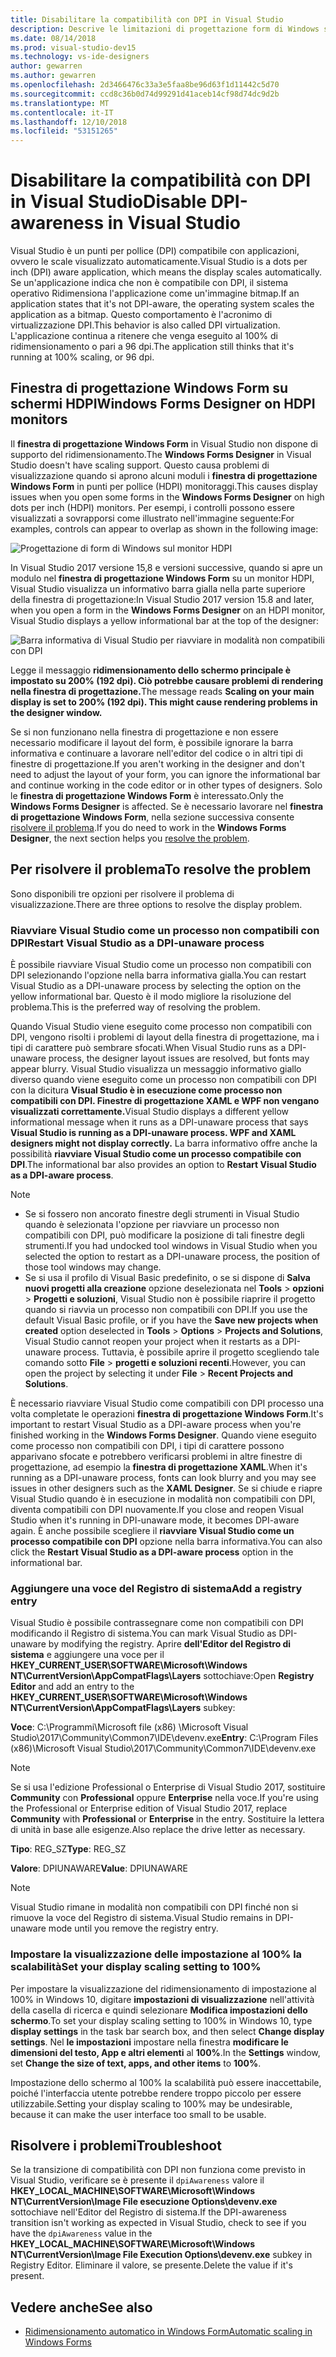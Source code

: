 ```yaml
---
title: Disabilitare la compatibilità con DPI in Visual Studio
description: Descrive le limitazioni di progettazione form di Windows su schermi HDPI e su come eseguire Visual Studio come un processo non compatibili con DPI.
ms.date: 08/14/2018
ms.prod: visual-studio-dev15
ms.technology: vs-ide-designers
author: gewarren
ms.author: gewarren
ms.openlocfilehash: 2d3466476c33a3e5faa8be96d63f1d11442c5d70
ms.sourcegitcommit: ccd8c36b0d74d99291d41aceb14cf98d74dc9d2b
ms.translationtype: MT
ms.contentlocale: it-IT
ms.lasthandoff: 12/10/2018
ms.locfileid: "53151265"
---
```

# <a name="disable-dpi-awareness-in-visual-studio"></a><span data-ttu-id="12738-103">Disabilitare la compatibilità con DPI in Visual Studio</span><span class="sxs-lookup"><span data-stu-id="12738-103">Disable DPI-awareness in Visual Studio</span></span>

<span data-ttu-id="12738-104">Visual Studio è un punti per pollice (DPI) compatibile con applicazioni, ovvero le scale visualizzato automaticamente.</span><span class="sxs-lookup"><span data-stu-id="12738-104">Visual Studio is a dots per inch (DPI) aware application, which means the display scales automatically.</span></span> <span data-ttu-id="12738-105">Se un'applicazione indica che non è compatibile con DPI, il sistema operativo Ridimensiona l'applicazione come un'immagine bitmap.</span><span class="sxs-lookup"><span data-stu-id="12738-105">If an application states that it's not DPI-aware, the operating system scales the application as a bitmap.</span></span> <span data-ttu-id="12738-106">Questo comportamento è l'acronimo di virtualizzazione DPI.</span><span class="sxs-lookup"><span data-stu-id="12738-106">This behavior is also called DPI virtualization.</span></span> <span data-ttu-id="12738-107">L'applicazione continua a ritenere che venga eseguito al 100% di ridimensionamento o pari a 96 dpi.</span><span class="sxs-lookup"><span data-stu-id="12738-107">The application still thinks that it's running at 100% scaling, or 96 dpi.</span></span>

## <a name="windows-forms-designer-on-hdpi-monitors"></a><span data-ttu-id="12738-108">Finestra di progettazione Windows Form su schermi HDPI</span><span class="sxs-lookup"><span data-stu-id="12738-108">Windows Forms Designer on HDPI monitors</span></span>

<span data-ttu-id="12738-109">Il **finestra di progettazione Windows Form** in Visual Studio non dispone di supporto del ridimensionamento.</span><span class="sxs-lookup"><span data-stu-id="12738-109">The **Windows Forms Designer** in Visual Studio doesn't have scaling support.</span></span> <span data-ttu-id="12738-110">Questo causa problemi di visualizzazione quando si aprono alcuni moduli i **finestra di progettazione Windows Form** in punti per pollice (HDPI) monitoraggi.</span><span class="sxs-lookup"><span data-stu-id="12738-110">This causes display issues when you open some forms in the **Windows Forms Designer** on high dots per inch (HDPI) monitors.</span></span> <span data-ttu-id="12738-111">Per esempi, i controlli possono essere visualizzati a sovrapporsi come illustrato nell'immagine seguente:</span><span class="sxs-lookup"><span data-stu-id="12738-111">For examples, controls can appear to overlap as shown in the following image:</span></span>

![Progettazione di form di Windows sul monitor HDPI](media/disable-dpi-awareness-visual-studio/win-forms-designer-hdpi.png)

<span data-ttu-id="12738-113">In Visual Studio 2017 versione 15,8 e versioni successive, quando si apre un modulo nel **finestra di progettazione Windows Form** su un monitor HDPI, Visual Studio visualizza un informativo barra gialla nella parte superiore della finestra di progettazione:</span><span class="sxs-lookup"><span data-stu-id="12738-113">In Visual Studio 2017 version 15.8 and later, when you open a form in the **Windows Forms Designer** on an HDPI monitor, Visual Studio displays a yellow informational bar at the top of the designer:</span></span>

![Barra informativa di Visual Studio per riavviare in modalità non compatibili con DPI](media/disable-dpi-awareness-visual-studio/scaling-gold-bar.png)

<span data-ttu-id="12738-115">Legge il messaggio **ridimensionamento dello schermo principale è impostato su 200% (192 dpi). Ciò potrebbe causare problemi di rendering nella finestra di progettazione.**</span><span class="sxs-lookup"><span data-stu-id="12738-115">The message reads **Scaling on your main display is set to 200% (192 dpi). This might cause rendering problems in the designer window.**</span></span>

<span data-ttu-id="12738-116">Se si non funzionano nella finestra di progettazione e non essere necessario modificare il layout del form, è possibile ignorare la barra informativa e continuare a lavorare nell'editor del codice o in altri tipi di finestre di progettazione.</span><span class="sxs-lookup"><span data-stu-id="12738-116">If you aren't working in the designer and don't need to adjust the layout of your form, you can ignore the informational bar and continue working in the code editor or in other types of designers.</span></span> <span data-ttu-id="12738-117">Solo le **finestra di progettazione Windows Form** è interessato.</span><span class="sxs-lookup"><span data-stu-id="12738-117">Only the **Windows Forms Designer** is affected.</span></span> <span data-ttu-id="12738-118">Se è necessario lavorare nel **finestra di progettazione Windows Form**, nella sezione successiva consente [risolvere il problema](#to-resolve-the-problem).</span><span class="sxs-lookup"><span data-stu-id="12738-118">If you do need to work in the **Windows Forms Designer**, the next section helps you [resolve the problem](#to-resolve-the-problem).</span></span>

## <a name="to-resolve-the-problem"></a><span data-ttu-id="12738-119">Per risolvere il problema</span><span class="sxs-lookup"><span data-stu-id="12738-119">To resolve the problem</span></span>

<span data-ttu-id="12738-120">Sono disponibili tre opzioni per risolvere il problema di visualizzazione.</span><span class="sxs-lookup"><span data-stu-id="12738-120">There are three options to resolve the display problem.</span></span>

### <a name="restart-visual-studio-as-a-dpi-unaware-process"></a><span data-ttu-id="12738-121">Riavviare Visual Studio come un processo non compatibili con DPI</span><span class="sxs-lookup"><span data-stu-id="12738-121">Restart Visual Studio as a DPI-unaware process</span></span>

<span data-ttu-id="12738-122">È possibile riavviare Visual Studio come un processo non compatibili con DPI selezionando l'opzione nella barra informativa gialla.</span><span class="sxs-lookup"><span data-stu-id="12738-122">You can restart Visual Studio as a DPI-unaware process by selecting the option on the yellow informational bar.</span></span> <span data-ttu-id="12738-123">Questo è il modo migliore la risoluzione del problema.</span><span class="sxs-lookup"><span data-stu-id="12738-123">This is the preferred way of resolving the problem.</span></span>

<span data-ttu-id="12738-124">Quando Visual Studio viene eseguito come processo non compatibili con DPI, vengono risolti i problemi di layout della finestra di progettazione, ma i tipi di carattere può sembrare sfocati.</span><span class="sxs-lookup"><span data-stu-id="12738-124">When Visual Studio runs as a DPI-unaware process, the designer layout issues are resolved, but fonts may appear blurry.</span></span> <span data-ttu-id="12738-125">Visual Studio visualizza un messaggio informativo giallo diverso quando viene eseguito come un processo non compatibili con DPI con la dicitura **Visual Studio è in esecuzione come processo non compatibili con DPI. Finestre di progettazione XAML e WPF non vengano visualizzati correttamente.**</span><span class="sxs-lookup"><span data-stu-id="12738-125">Visual Studio displays a different yellow informational message when it runs as a DPI-unaware process that says **Visual Studio is running as a DPI-unaware process. WPF and XAML designers might not display correctly.**</span></span> <span data-ttu-id="12738-126">La barra informativo offre anche la possibilità **riavviare Visual Studio come un processo compatibile con DPI**.</span><span class="sxs-lookup"><span data-stu-id="12738-126">The informational bar also provides an option to **Restart Visual Studio as a DPI-aware process**.</span></span>

> [!NOTE]
> - <span data-ttu-id="12738-127">Se si fossero non ancorato finestre degli strumenti in Visual Studio quando è selezionata l'opzione per riavviare un processo non compatibili con DPI, può modificare la posizione di tali finestre degli strumenti.</span><span class="sxs-lookup"><span data-stu-id="12738-127">If you had undocked tool windows in Visual Studio when you selected the option to restart as a DPI-unaware process, the position of those tool windows may change.</span></span>
> - <span data-ttu-id="12738-128">Se si usa il profilo di Visual Basic predefinito, o se si dispone di **Salva nuovi progetti alla creazione** opzione deselezionata nel **Tools** > **opzioni**  >  **Progetti e soluzioni**, Visual Studio non è possibile riaprire il progetto quando si riavvia un processo non compatibili con DPI.</span><span class="sxs-lookup"><span data-stu-id="12738-128">If you use the default Visual Basic profile, or if you have the **Save new projects when created** option deselected in **Tools** > **Options** > **Projects and Solutions**, Visual Studio cannot reopen your project when it restarts as a DPI-unaware process.</span></span> <span data-ttu-id="12738-129">Tuttavia, è possibile aprire il progetto scegliendo tale comando sotto **File** > **progetti e soluzioni recenti**.</span><span class="sxs-lookup"><span data-stu-id="12738-129">However, you can open the project by selecting it under **File** > **Recent Projects and Solutions**.</span></span>

<span data-ttu-id="12738-130">È necessario riavviare Visual Studio come compatibili con DPI processo una volta completate le operazioni **finestra di progettazione Windows Form**.</span><span class="sxs-lookup"><span data-stu-id="12738-130">It's important to restart Visual Studio as a DPI-aware process when you're finished working in the **Windows Forms Designer**.</span></span> <span data-ttu-id="12738-131">Quando viene eseguito come processo non compatibili con DPI, i tipi di carattere possono apparivano sfocate e potrebbero verificarsi problemi in altre finestre di progettazione, ad esempio la **finestra di progettazione XAML**.</span><span class="sxs-lookup"><span data-stu-id="12738-131">When it's running as a DPI-unaware process, fonts can look blurry and you may see issues in other designers such as the **XAML Designer**.</span></span> <span data-ttu-id="12738-132">Se si chiude e riapre Visual Studio quando è in esecuzione in modalità non compatibili con DPI, diventa compatibili con DPI nuovamente.</span><span class="sxs-lookup"><span data-stu-id="12738-132">If you close and reopen Visual Studio when it's running in DPI-unaware mode, it becomes DPI-aware again.</span></span> <span data-ttu-id="12738-133">È anche possibile scegliere il **riavviare Visual Studio come un processo compatibile con DPI** opzione nella barra informativa.</span><span class="sxs-lookup"><span data-stu-id="12738-133">You can also click the **Restart Visual Studio as a DPI-aware process** option in the informational bar.</span></span>

### <a name="add-a-registry-entry"></a><span data-ttu-id="12738-134">Aggiungere una voce del Registro di sistema</span><span class="sxs-lookup"><span data-stu-id="12738-134">Add a registry entry</span></span>

<span data-ttu-id="12738-135">Visual Studio è possibile contrassegnare come non compatibili con DPI modificando il Registro di sistema.</span><span class="sxs-lookup"><span data-stu-id="12738-135">You can mark Visual Studio as DPI-unaware by modifying the registry.</span></span> <span data-ttu-id="12738-136">Aprire **dell'Editor del Registro di sistema** e aggiungere una voce per il **HKEY_CURRENT_USER\SOFTWARE\Microsoft\Windows NT\CurrentVersion\AppCompatFlags\Layers** sottochiave:</span><span class="sxs-lookup"><span data-stu-id="12738-136">Open **Registry Editor** and add an entry to the **HKEY_CURRENT_USER\SOFTWARE\Microsoft\Windows NT\CurrentVersion\AppCompatFlags\Layers** subkey:</span></span>

<span data-ttu-id="12738-137">**Voce**: C:\Programmi\Microsoft file (x86) \Microsoft Visual Studio\2017\Community\Common7\IDE\devenv.exe</span><span class="sxs-lookup"><span data-stu-id="12738-137">**Entry**: C:\Program Files (x86)\Microsoft Visual Studio\2017\Community\Common7\IDE\devenv.exe</span></span>

   > [!NOTE]
   > <span data-ttu-id="12738-138">Se si usa l'edizione Professional o Enterprise di Visual Studio 2017, sostituire **Community** con **Professional** oppure **Enterprise** nella voce.</span><span class="sxs-lookup"><span data-stu-id="12738-138">If you're using the Professional or Enterprise edition of Visual Studio 2017, replace **Community** with **Professional** or **Enterprise** in the entry.</span></span> <span data-ttu-id="12738-139">Sostituire la lettera di unità in base alle esigenze.</span><span class="sxs-lookup"><span data-stu-id="12738-139">Also replace the drive letter as necessary.</span></span>

<span data-ttu-id="12738-140">**Tipo**: REG_SZ</span><span class="sxs-lookup"><span data-stu-id="12738-140">**Type**: REG_SZ</span></span>

<span data-ttu-id="12738-141">**Valore**: DPIUNAWARE</span><span class="sxs-lookup"><span data-stu-id="12738-141">**Value**: DPIUNAWARE</span></span>

> [!NOTE]
> <span data-ttu-id="12738-142">Visual Studio rimane in modalità non compatibili con DPI finché non si rimuove la voce del Registro di sistema.</span><span class="sxs-lookup"><span data-stu-id="12738-142">Visual Studio remains in DPI-unaware mode until you remove the registry entry.</span></span>

### <a name="set-your-display-scaling-setting-to-100"></a><span data-ttu-id="12738-143">Impostare la visualizzazione delle impostazione al 100% la scalabilità</span><span class="sxs-lookup"><span data-stu-id="12738-143">Set your display scaling setting to 100%</span></span>

<span data-ttu-id="12738-144">Per impostare la visualizzazione del ridimensionamento di impostazione al 100% in Windows 10, digitare **impostazioni di visualizzazione** nell'attività della casella di ricerca e quindi selezionare **Modifica impostazioni dello schermo**.</span><span class="sxs-lookup"><span data-stu-id="12738-144">To set your display scaling setting to 100% in Windows 10, type **display settings** in the task bar search box, and then select **Change display settings**.</span></span> <span data-ttu-id="12738-145">Nel **le impostazioni** impostare nella finestra **modificare le dimensioni del testo, App e altri elementi** al **100%**.</span><span class="sxs-lookup"><span data-stu-id="12738-145">In the **Settings** window, set **Change the size of text, apps, and other items** to **100%**.</span></span>

<span data-ttu-id="12738-146">Impostazione dello schermo al 100% la scalabilità può essere inaccettabile, poiché l'interfaccia utente potrebbe rendere troppo piccolo per essere utilizzabile.</span><span class="sxs-lookup"><span data-stu-id="12738-146">Setting your display scaling to 100% may be undesirable, because it can make the user interface too small to be usable.</span></span>

## <a name="troubleshoot"></a><span data-ttu-id="12738-147">Risolvere i problemi</span><span class="sxs-lookup"><span data-stu-id="12738-147">Troubleshoot</span></span>

<span data-ttu-id="12738-148">Se la transizione di compatibilità con DPI non funziona come previsto in Visual Studio, verificare se è presente il `dpiAwareness` valore il **HKEY_LOCAL_MACHINE\SOFTWARE\Microsoft\Windows NT\CurrentVersion\Image File esecuzione Options\devenv.exe**  sottochiave nell'Editor del Registro di sistema.</span><span class="sxs-lookup"><span data-stu-id="12738-148">If the DPI-awareness transition isn't working as expected in Visual Studio, check to see if you have the `dpiAwareness` value in the **HKEY_LOCAL_MACHINE\SOFTWARE\Microsoft\Windows NT\CurrentVersion\Image File Execution Options\devenv.exe** subkey in Registry Editor.</span></span> <span data-ttu-id="12738-149">Eliminare il valore, se presente.</span><span class="sxs-lookup"><span data-stu-id="12738-149">Delete the value if it's present.</span></span>

## <a name="see-also"></a><span data-ttu-id="12738-150">Vedere anche</span><span class="sxs-lookup"><span data-stu-id="12738-150">See also</span></span>

- [<span data-ttu-id="12738-151">Ridimensionamento automatico in Windows Form</span><span class="sxs-lookup"><span data-stu-id="12738-151">Automatic scaling in Windows Forms</span></span>](automatic-scaling-in-windows-forms.md)

